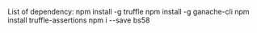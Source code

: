 List of dependency:
npm install -g truffle
npm install -g ganache-cli
npm install truffle-assertions
npm i --save bs58